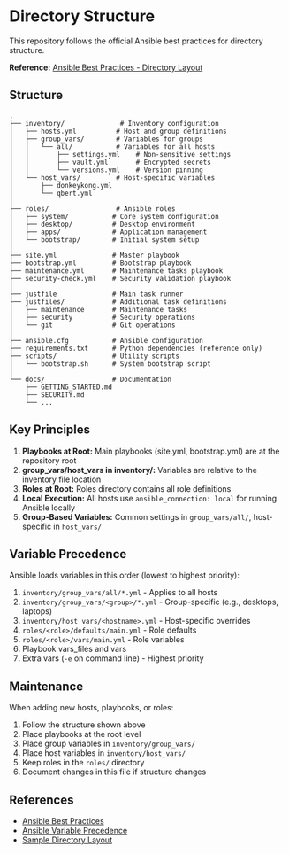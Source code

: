# Directory Structure

This repository follows the official Ansible best practices for directory structure.

**Reference:** [Ansible Best Practices - Directory Layout](https://docs.ansible.com/ansible/latest/user_guide/playbooks_best_practices.html#directory-layout)

## Structure

```
.
├── inventory/              # Inventory configuration
│   ├── hosts.yml          # Host and group definitions
│   ├── group_vars/        # Variables for groups
│   │   └── all/           # Variables for all hosts
│   │       ├── settings.yml    # Non-sensitive settings
│   │       ├── vault.yml       # Encrypted secrets
│   │       └── versions.yml    # Version pinning
│   └── host_vars/         # Host-specific variables
│       ├── donkeykong.yml
│       └── qbert.yml
│
├── roles/                 # Ansible roles
│   ├── system/           # Core system configuration
│   ├── desktop/          # Desktop environment
│   ├── apps/             # Application management
│   └── bootstrap/        # Initial system setup
│
├── site.yml              # Master playbook
├── bootstrap.yml         # Bootstrap playbook
├── maintenance.yml       # Maintenance tasks playbook
├── security-check.yml    # Security validation playbook
│
├── justfile              # Main task runner
├── justfiles/            # Additional task definitions
│   ├── maintenance       # Maintenance tasks
│   ├── security          # Security operations
│   └── git               # Git operations
│
├── ansible.cfg           # Ansible configuration
├── requirements.txt      # Python dependencies (reference only)
├── scripts/              # Utility scripts
│   └── bootstrap.sh      # System bootstrap script
│
└── docs/                 # Documentation
    ├── GETTING_STARTED.md
    ├── SECURITY.md
    └── ...
```

## Key Principles

1. **Playbooks at Root:** Main playbooks (site.yml, bootstrap.yml) are at the repository root
2. **group_vars/host_vars in inventory/:** Variables are relative to the inventory file location
3. **Roles at Root:** Roles directory contains all role definitions
4. **Local Execution:** All hosts use `ansible_connection: local` for running Ansible locally
5. **Group-Based Variables:** Common settings in `group_vars/all/`, host-specific in `host_vars/`

## Variable Precedence

Ansible loads variables in this order (lowest to highest priority):

1. `inventory/group_vars/all/*.yml` - Applies to all hosts
2. `inventory/group_vars/<group>/*.yml` - Group-specific (e.g., desktops, laptops)
3. `inventory/host_vars/<hostname>.yml` - Host-specific overrides
4. `roles/<role>/defaults/main.yml` - Role defaults
5. `roles/<role>/vars/main.yml` - Role variables
6. Playbook vars_files and vars
7. Extra vars (`-e` on command line) - Highest priority

## Maintenance

When adding new hosts, playbooks, or roles:

1. Follow the structure shown above
2. Place playbooks at the root level
3. Place group variables in `inventory/group_vars/`
4. Place host variables in `inventory/host_vars/`
5. Keep roles in the `roles/` directory
6. Document changes in this file if structure changes

## References

- [Ansible Best Practices](https://docs.ansible.com/ansible/latest/user_guide/playbooks_best_practices.html)
- [Ansible Variable Precedence](https://docs.ansible.com/ansible/latest/playbook_guide/playbooks_variables.html#variable-precedence-where-should-i-put-a-variable)
- [Sample Directory Layout](https://docs.ansible.com/ansible/latest/user_guide/playbooks_best_practices.html#directory-layout)
